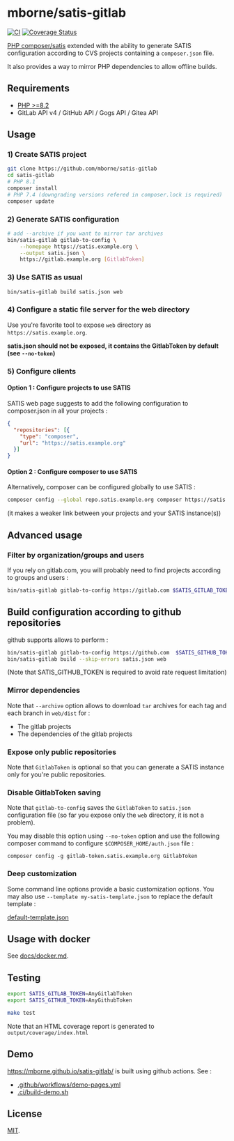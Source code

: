 # mborne/satis-gitlab

[![CI](https://github.com/mborne/satis-gitlab/actions/workflows/ci.yml/badge.svg)](https://github.com/mborne/satis-gitlab/actions/workflows/ci.yml) [![Coverage Status](https://coveralls.io/repos/github/mborne/satis-gitlab/badge.svg?branch=master)](https://coveralls.io/github/mborne/satis-gitlab?branch=master)

[PHP composer/satis](https://github.com/composer/satis) extended with the ability to generate SATIS configuration according to CVS projects containing a `composer.json` file.

It also provides a way to mirror PHP dependencies to allow offline builds.

## Requirements

* [PHP >=8.2](https://www.php.net/supported-versions.php)
* GitLab API v4 / GitHub API / Gogs API / Gitea API

## Usage

### 1) Create SATIS project

```bash
git clone https://github.com/mborne/satis-gitlab
cd satis-gitlab
# PHP 8.1
composer install
# PHP 7.4 (downgrading versions refered in composer.lock is required)
composer update
```


### 2) Generate SATIS configuration

```bash
# add --archive if you want to mirror tar archives
bin/satis-gitlab gitlab-to-config \
    --homepage https://satis.example.org \
    --output satis.json \
    https://gitlab.example.org [GitlabToken]
```

### 3) Use SATIS as usual

```bash
bin/satis-gitlab build satis.json web
```

### 4) Configure a static file server for the web directory

Use you're favorite tool to expose `web` directory as `https://satis.example.org`.

**satis.json should not be exposed, it contains the GitlabToken by default (see `--no-token`)**

### 5) Configure clients

#### Option 1 : Configure projects to use SATIS

SATIS web page suggests to add the following configuration to composer.json in all your projects :

```json
{
  "repositories": [{
    "type": "composer",
    "url": "https://satis.example.org"
  }]
}
```

#### Option 2 : Configure composer to use SATIS

Alternatively, composer can be configured globally to use SATIS :

```bash
composer config --global repo.satis.example.org composer https://satis.example.org
```

(it makes a weaker link between your projects and your SATIS instance(s))


## Advanced usage

### Filter by organization/groups and users

If you rely on gitlab.com, you will probably need to find projects according to groups and users :

```bash
bin/satis-gitlab gitlab-to-config https://gitlab.com $SATIS_GITLAB_TOKEN -vv --users=mborne --orgs=drutopia
```

## Build configuration according to github repositories

github supports allows to perform :

```bash
bin/satis-gitlab gitlab-to-config https://github.com  $SATIS_GITHUB_TOKEN --orgs=symfony --users=mborne
bin/satis-gitlab build --skip-errors satis.json web
```

(Note that SATIS_GITHUB_TOKEN is required to avoid rate request limitation)


### Mirror dependencies

Note that `--archive` option allows to download `tar` archives for each tag and each branch in `web/dist` for :

* The gitlab projects
* The dependencies of the gitlab projects


### Expose only public repositories

Note that `GitlabToken` is optional so that you can generate a SATIS instance only for you're public repositories.


### Disable GitlabToken saving

Note that `gitlab-to-config` saves the `GitlabToken` to `satis.json` configuration file (so far you expose only the `web` directory, it is not a problem). 

You may disable this option using `--no-token` option and use the following composer command to configure `$COMPOSER_HOME/auth.json` file :

`composer config -g gitlab-token.satis.example.org GitlabToken`


### Deep customization

Some command line options provide a basic customization options. You may also use `--template my-satis-template.json` to replace the default template :

[default-template.json](src/MBO/SatisGitlab/Resources/default-template.json)

## Usage with docker

See [docs/docker.md](docs/docker.md).

## Testing

```bash
export SATIS_GITLAB_TOKEN=AnyGitlabToken
export SATIS_GITHUB_TOKEN=AnyGithubToken

make test
```

Note that an HTML coverage report is generated to `output/coverage/index.html`


## Demo

https://mborne.github.io/satis-gitlab/ is built using github actions. See :

* [.github/workflows/demo-pages.yml](.github/workflows/demo-pages.yml)
* [.ci/build-demo.sh](.ci/build-demo.sh)

## License

[MIT](LICENSE).


